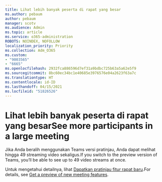 ```yaml
---
title: Lihat lebih banyak peserta di rapat yang besar
ms.author: pebaum
author: pebaum
manager: scotv
ms.audience: Admin
ms.topic: article
ms.service: o365-administration
ROBOTS: NOINDEX, NOFOLLOW
localization_priority: Priority
ms.collection: Adm_O365
ms.custom:
- "9003565"
- "6665"
ms.openlocfilehash: 2932fca886596d7ef31a9bdbc725b63a5a62e5f9
ms.sourcegitcommit: 8bc60ec34bc1e40685e3976576e04a2623f63a7c
ms.translationtype: HT
ms.contentlocale: id-ID
ms.lasthandoff: 04/15/2021
ms.locfileid: "51826526"
---
```

# <a name="see-more-participants-in-a-large-meeting"></a><span data-ttu-id="779c2-102">Lihat lebih banyak peserta di rapat yang besar</span><span class="sxs-lookup"><span data-stu-id="779c2-102">See more participants in a large meeting</span></span>

<span data-ttu-id="779c2-103">Jika Anda beralih menggunakan Teams versi pratinjau, Anda dapat melihat hingga 49 streaming video sekaligus.</span><span class="sxs-lookup"><span data-stu-id="779c2-103">If you switch to the preview version of Teams, you’ll be able to see up to 49 video streams at once.</span></span>

<span data-ttu-id="779c2-104">Untuk mengetahui detailnya, lihat [Dapatkan pratinjau fitur rapat baru](https://support.microsoft.com/office/04533e91-3203-4530-a1c0-8f77c0731699).</span><span class="sxs-lookup"><span data-stu-id="779c2-104">For details, see [Get a preview of new meeting features](https://support.microsoft.com/office/04533e91-3203-4530-a1c0-8f77c0731699).</span></span>
